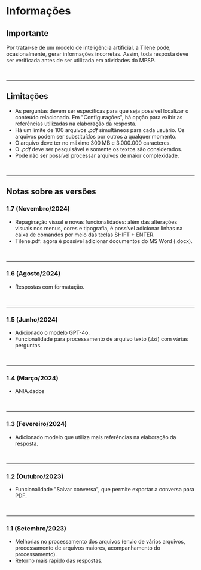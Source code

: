 # Informações

## Importante

Por tratar-se de um modelo de inteligência artificial, a Tilene pode, ocasionalmente, gerar informações incorretas. Assim, toda resposta deve ser verificada antes de ser utilizada em atividades do MPSP.

<br>

---

## Limitações

- As perguntas devem ser específicas para que seja possível localizar o conteúdo relacionado. Em "Configurações", há opção para exibir as referências utilizadas na elaboração da resposta.
- Há um limite de 100 arquivos _.pdf_ simultâneos para cada usuário. Os arquivos podem ser substituídos por outros a qualquer momento.
- O arquivo deve ter no máximo 300 MB e 3.000.000 caracteres.
- O _.pdf_ deve ser pesquisável e somente os textos são considerados.
- Pode não ser possível processar arquivos de maior complexidade.

<br>

---

## Notas sobre as versões

### 1.7 (Novembro/2024)

- Repaginação visual e novas funcionalidades: além das alterações visuais nos menus, cores e tipografia, é possível adicionar linhas na caixa de comandos por meio das teclas SHIFT + ENTER.
- Tilene.pdf: agora é possível adicionar documentos do MS Word (.docx).

<br>

---

### 1.6 (Agosto/2024)

- Respostas com formatação.

<br>

---

### 1.5 (Junho/2024)

- Adicionado o modelo GPT-4o.
- Funcionalidade para processamento de arquivo texto (_.txt_) com várias perguntas.

<br>

---

### 1.4 (Março/2024)

- ANIA.dados

<br>

---

### 1.3 (Fevereiro/2024)

- Adicionado modelo que utiliza mais referências na elaboração da resposta.

<br>

---

### 1.2 (Outubro/2023)

- Funcionalidade "Salvar conversa", que permite exportar a conversa para PDF.

<br>

---

### 1.1 (Setembro/2023)

- Melhorias no processamento dos arquivos (envio de vários arquivos, processamento de arquivos maiores, acompanhamento do processamento).
- Retorno mais rápido das respostas.
